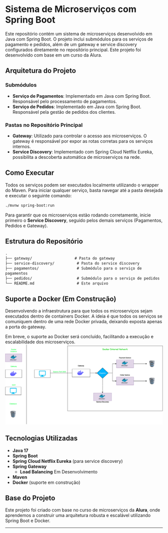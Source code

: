 # Sistema de Microserviços com Spring Boot

Este repositório contém um sistema de microserviços desenvolvido em Java com Spring Boot. O projeto inclui submódulos para os serviços de pagamento e pedidos, além de um gateway e service discovery configurados diretamente no repositório principal. Este projeto foi desenvolvido com base em um curso da Alura.

## Arquitetura do Projeto

### Submódulos

- **Serviço de Pagamentos**: Implementado em Java com Spring Boot. Responsável pelo processamento de pagamentos.
- **Serviço de Pedidos**: Implementado em Java com Spring Boot. Responsável pela gestão de pedidos dos clientes.

### Pastas no Repositório Principal

- **Gateway**: Utilizado para controlar o acesso aos microserviços. O gateway é responsável por expor as rotas corretas para os serviços internos.
- **Service Discovery**: Implementado com Spring Cloud Netflix Eureka, possibilita a descoberta automática de microserviços na rede.

## Como Executar

Todos os serviços podem ser executados localmente utilizando o wrapper do Maven. Para iniciar qualquer serviço, basta navegar até a pasta desejada e executar o seguinte comando:

```bash
./mvnw spring-boot:run
```

Para garantir que os microserviços estão rodando corretamente, inicie primeiro o **Service Discovery**, seguido pelos demais serviços (Pagamentos, Pedidos e Gateway).

## Estrutura do Repositório

```
.
├── gateway/                   # Pasta do gateway
├── service-discovery/          # Pasta do service discovery
├── pagamentos/                 # Submódulo para o serviço de pagamentos
├── pedidos/                    # Submódulo para o serviço de pedidos
└── README.md                   # Este arquivo
```

## Suporte a Docker (Em Construção)

Desenvolvendo a infraestrutura para que todos os microserviços sejam executados dentro de containers Docker. A ideia é que todos os serviços se comuniquem dentro de uma rede Docker privada, deixando exposta apenas a porta do gateway.

Em breve, o suporte ao Docker será concluído, facilitando a execução e escalabilidade dos microserviços.
![Diagrama](https://github.com/thativam/microserviceStudy/blob/main/diagrama.png)
## Tecnologias Utilizadas

- **Java 17**
- **Spring Boot**
- **Spring Cloud Netflix Eureka** (para service discovery)
- **Spring Gateway**
    - **Load Balancing** Em Desenvolvimento 
- **Maven**
- **Docker** (suporte em construção)

## Base do Projeto

Este projeto foi criado com base no curso de microserviços da **Alura**, onde aprendemos a construir uma arquitetura robusta e escalável utilizando Spring Boot e Docker.

---
